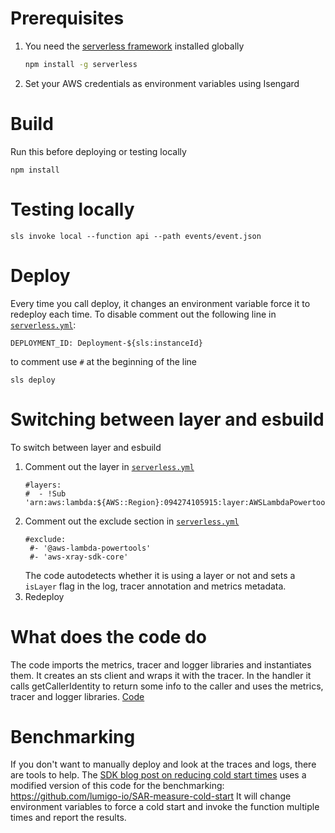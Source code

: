 # Prerequisites

1. You need the [serverless framework](https://www.serverless.com/framework/docs/getting-started) installed globally
   ```bash
   npm install -g serverless
   ```
2. Set your AWS credentials as environment variables using Isengard

# Build

Run this before deploying or testing locally

```
npm install
```

# Testing locally

```
sls invoke local --function api --path events/event.json
```

# Deploy

Every time you call deploy, it changes an environment variable force it to redeploy each time. To disable comment out the following line in [`serverless.yml`](serverless.yml):

`DEPLOYMENT_ID: Deployment-${sls:instanceId}`

to comment use `#` at the beginning of the line

```
sls deploy
```

# Switching between layer and esbuild

To switch between layer and esbuild

1. Comment out the layer in [`serverless.yml`](serverless.yml)
   ```
   #layers:
   #  - !Sub 'arn:aws:lambda:${AWS::Region}:094274105915:layer:AWSLambdaPowertoolsTypeScript:21'
   ```
2. Comment out the exclude section in [`serverless.yml`](serverless.yml)
   ```
   #exclude:
    #- '@aws-lambda-powertools'
    #- 'aws-xray-sdk-core'
   ```
   The code autodetects whether it is using a layer or not and sets a `isLayer` flag in the log, tracer annotation and metrics metadata.
3. Redeploy

# What does the code do

The code imports the metrics, tracer and logger libraries and instantiates them. It creates an sts client and wraps it with the tracer. In the handler it calls getCallerIdentity to return some info to the caller and uses the metrics, tracer and logger libraries. [Code](index.js)

# Benchmarking

If you don't want to manually deploy and look at the traces and logs, there are tools to help. The [SDK blog post on reducing cold start times](https://aws.amazon.com/blogs/developer/reduce-lambda-cold-start-times-migrate-to-aws-sdk-for-javascript-v3/) uses a modified version of this code for the benchmarking:
https://github.com/lumigo-io/SAR-measure-cold-start It will change environment variables to force a cold start and invoke the function multiple times and report the results.
